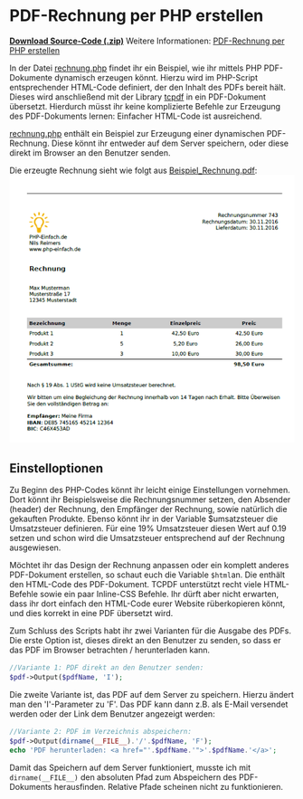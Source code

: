 # PDF-Rechnung per PHP erstellen

[**Download Source-Code (.zip)**](https://github.com/PHP-Einfach/pdf-rechnung/archive/master.zip)
Weitere Informationen: [PDF-Rechnung per PHP erstellen](http://www.php-einfach.de/experte/php-codebeispiele/pdf-per-php-erstellen-pdf-rechnung/)

In der Datei [rechnung.php](rechnung.php) findet ihr ein Beispiel, wie ihr mittels PHP PDF-Dokumente dynamisch erzeugen könnt. Hierzu wird im PHP-Script entsprechender HTML-Code definiert, der den Inhalt des PDFs bereit hält. Dieses wird anschließend mit der Library [tcpdf](https://tcpdf.org) in ein PDF-Dokument übersetzt. Hierdurch müsst ihr keine komplizierte Befehle zur Erzeugung des PDF-Dokuments lernen: Einfacher HTML-Code ist ausreichend.

[rechnung.php](rechnung.php) enthält ein Beispiel zur Erzeugung einer dynamischen PDF-Rechnung. Diese könnt ihr entweder auf dem Server speichern, oder diese direkt im Browser an den Benutzer senden. 

Die erzeugte Rechnung sieht wie folgt aus [Beispiel_Rechnung.pdf](Beispiel_Rechnung.pdf):
![Beispiel_Rechnung.pdf](Beispiel_Rechnung.png "Beispiel_Rechnung.pdf")

## Einstelloptionen
Zu Beginn des PHP-Codes könnt ihr leicht einige Einstellungen vornehmen. Dort könnt ihr Beispielsweise die Rechnungsnummer setzen, den Absender (header) der Rechnung, den Empfänger der Rechnung, sowie natürlich die gekauften Produkte. Ebenso könnt ihr in der Variable $umsatzsteuer die Umsatzsteuer definieren. Für eine 19% Umsatzsteuer diesen Wert auf 0.19 setzen und schon wird die Umsatzsteuer entsprechend auf der Rechnung ausgewiesen. 

Möchtet ihr das Design der Rechnung anpassen oder ein komplett anderes PDF-Dokument erstellen, so schaut euch die Variable `$html`an. Die enthält den HTML-Code des PDF-Dokument. TCPDF unterstützt recht viele HTML-Befehle sowie ein paar Inline-CSS Befehle. Ihr dürft aber nicht erwarten, dass ihr dort einfach den HTML-Code eurer Website rüberkopieren könnt, und dies korrekt in eine PDF übersetzt wird.

Zum Schluss des Scripts habt ihr zwei Varianten für die Ausgabe des PDFs. Die erste Option ist, dieses direkt an den Benutzer zu senden, so dass er das PDF im Browser betrachten / herunterladen kann.
```php
//Variante 1: PDF direkt an den Benutzer senden:
$pdf->Output($pdfName, 'I');
```

Die zweite Variante ist, das PDF auf dem Server zu speichern. Hierzu ändert man den 'I'-Parameter zu 'F'. Das PDF kann dann z.B. als E-Mail versendet werden oder der Link dem Benutzer angezeigt werden:
```php
//Variante 2: PDF im Verzeichnis abspeichern:
$pdf->Output(dirname(__FILE__).'/'.$pdfName, 'F');
echo 'PDF herunterladen: <a href="'.$pdfName.'">'.$pdfName.'</a>';
```
Damit das Speichern auf dem Server funktioniert, musste ich mit `dirname(__FILE__)` den absoluten Pfad zum Abspeichern des PDF-Dokuments herausfinden. Relative Pfade scheinen nicht zu funktionieren.
